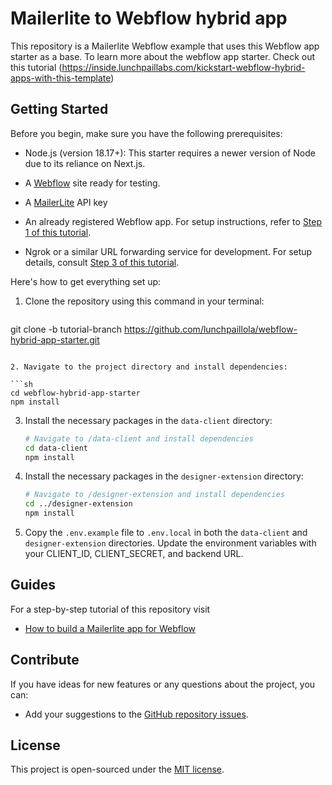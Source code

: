 
# Mailerlite to Webflow hybrid app

This repository is a Mailerlite Webflow example that uses this Webflow app starter as a base. To learn more about the webflow app starter. Check out this tutorial (<https://inside.lunchpaillabs.com/kickstart-webflow-hybrid-apps-with-this-template>)

## Getting Started

Before you begin, make sure you have the following prerequisites:

- Node.js (version 18.17+): This starter requires a newer version of Node due to its reliance on Next.js.
- A [Webflow](https://www.webflow.com/signup)  site ready for testing.
-  A [MailerLite](https://www.mailerlite.com/signup) API key

- An already registered Webflow app. For setup instructions, refer to [Step 1 of this tutorial](https://inside.lunchpaillabs.com/setting-up-webflow-s-hybrid-app-example-locally-with-ngrok#step-1-configure-webflow-app).
- Ngrok or a similar URL forwarding service for development. For setup details, consult [Step 3 of this tutorial](https://inside.lunchpaillabs.com/setting-up-webflow-s-hybrid-app-example-locally-with-ngrok#step-3-set-up-ngrok).

Here's how to get everything set up:

1. Clone the repository using this command in your terminal:

   ```sh

  git clone -b tutorial-branch <https://github.com/lunchpaillola/webflow-hybrid-app-starter.git>

   ```

2. Navigate to the project directory and install dependencies:

   ```sh
   cd webflow-hybrid-app-starter
   npm install
   ```

3. Install the necessary packages in the `data-client` directory:

   ```sh
   # Navigate to /data-client and install dependencies
   cd data-client
   npm install
   ```

4. Install the necessary packages in the `designer-extension` directory:

   ```sh
   # Navigate to /designer-extension and install dependencies
   cd ../designer-extension
   npm install
   ```

5. Copy the `.env.example` file to `.env.local` in both the `data-client` and `designer-extension` directories. Update the environment variables with your CLIENT_ID, CLIENT_SECRET, and backend URL.

## Guides

For a step-by-step tutorial of this repository visit

- [How to build a Mailerlite app for Webflow](https://inside.lunchpaillabs.com/how-to-build-a-mailerlite-app-for-webflow)

## Contribute

If you have ideas for new features or any questions about the project, you can:

- Add your suggestions to the [GitHub repository issues](https://github.com/lunchpaillola/webflow-hybrid-app-starter/issues).

## License

This project is open-sourced under the [MIT license](LICENSE).
